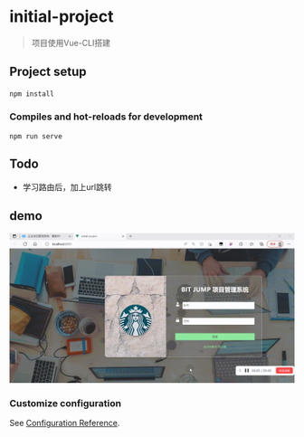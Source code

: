 # initial-project

> 项目使用Vue-CLI搭建

## Project setup

```
npm install
```

### Compiles and hot-reloads for development
```
npm run serve
```

## Todo

- 学习路由后，加上url跳转

## demo

![](./demo/demo.gif)

### Customize configuration
See [Configuration Reference](https://cli.vuejs.org/config/).

